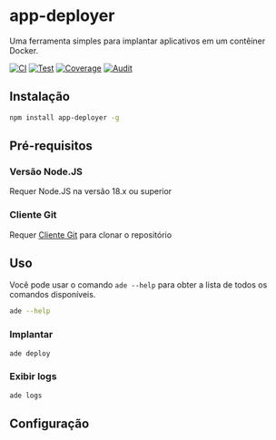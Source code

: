 # app-deployer

Uma ferramenta simples para implantar aplicativos em um contêiner Docker.

[![CI](https://github.com/sumor-cloud/app-deployer/actions/workflows/ci.yml/badge.svg)](https://github.com/sumor-cloud/app-deployer/actions/workflows/ci.yml)
[![Test](https://github.com/sumor-cloud/app-deployer/actions/workflows/ut.yml/badge.svg)](https://github.com/sumor-cloud/app-deployer/actions/workflows/ut.yml)
[![Coverage](https://github.com/sumor-cloud/app-deployer/actions/workflows/coverage.yml/badge.svg)](https://github.com/sumor-cloud/app-deployer/actions/workflows/coverage.yml)
[![Audit](https://github.com/sumor-cloud/app-deployer/actions/workflows/audit.yml/badge.svg)](https://github.com/sumor-cloud/app-deployer/actions/workflows/audit.yml)

## Instalação

```bash
npm install app-deployer -g
```

## Pré-requisitos

### Versão Node.JS

Requer Node.JS na versão 18.x ou superior

### Cliente Git

Requer [Cliente Git](https://git-scm.com/) para clonar o repositório

## Uso

Você pode usar o comando `ade --help` para obter a lista de todos os comandos disponíveis.

```bash
ade --help
```

### Implantar

```bash
ade deploy
```

### Exibir logs

```bash
ade logs
```

## Configuração

